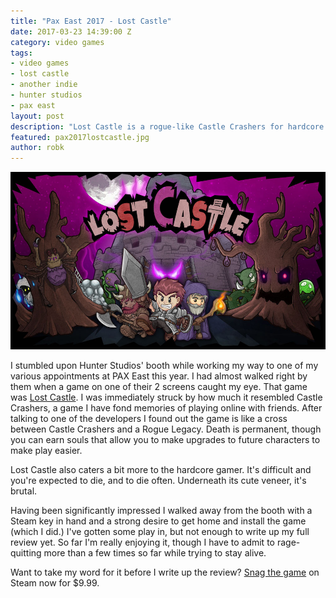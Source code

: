 ```yaml
---
title: "Pax East 2017 - Lost Castle"
date: 2017-03-23 14:39:00 Z
category: video games
tags:
- video games
- lost castle
- another indie
- hunter studios
- pax east
layout: post
description: "Lost Castle is a rogue-like Castle Crashers for hardcore gaming."
featured: pax2017lostcastle.jpg
author: robk
---
```


![Lost Castle](/images/lostcastle/header.jpg)

I stumbled upon Hunter Studios' booth while working my way to one of my various appointments at PAX East this year. I had almost walked right by them when a game on one of their 2 screens caught my eye. That game was [Lost Castle](http://anotherindie.com/game/lost-castle/). I was immediately struck by how much it resembled Castle Crashers, a game I have fond memories of playing online with friends. After talking to one of the developers I found out the game is like a cross between Castle Crashers and a Rogue Legacy. Death is permanent, though you can earn souls that allow you to make upgrades to future characters to make play easier.

Lost Castle also caters a bit more to the hardcore gamer. It's difficult and you're expected to die, and to die often. Underneath its cute veneer, it's brutal.

Having been significantly impressed I walked away from the booth with a Steam key in hand and a strong desire to get home and install the game (which I did.) I've gotten some play in, but not enough to write up my full review yet. So far I'm really enjoying it, though I have to admit to rage-quitting more than a few times so far while trying to stay alive.

Want to take my word for it before I write up the review? [Snag the game](http://store.steampowered.com/app/434650/) on Steam now for $9.99.
